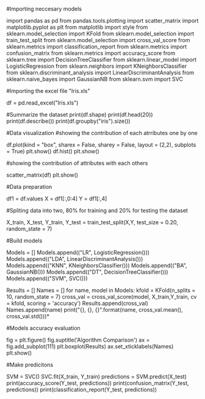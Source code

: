 #Importing neccesary models

import pandas as pd
from pandas.tools.plotting import scatter_matrix
import matplotlib.pyplot as plt
from matplotlib import style
from sklearn.model_selection import KFold
from sklearn.model_selection import train_test_split
from sklearn.model_selection import cross_val_score
from sklearn.metrics import classification_report
from sklearn.metrics import confusion_matrix
from sklearn.metrics import accuracy_score
from sklearn.tree import DecisionTreeClassifier
from sklearn.linear_model import LogisticRegression
from sklearn.neighbors import KNeighborsClassifier
from sklearn.discriminant_analysis import LinearDiscriminantAnalysis
from sklearn.naive_bayes import GaussianNB
from sklearn.svm import SVC

#Importing the excel file "Iris.xls"

df = pd.read_excel("Iris.xls")

#Summarize the dataset
print(df.shape)
print(df.head(20))
print(df.describe())
print(df.groupby("iris").size())

#Data visualization
#showing the contribution of each atrributes one by one

df.plot(kind = "box", sharex = False, sharey = False, layout = (2,2), subplots = True)
plt.show()
df.hist()
plt.show()

#showing the contribution of attributes with each others

scatter_matrix(df)
plt.show()

#Data preparation

df1 = df.values
X = df1[:,0:4]
Y = df1[:,4]

#Spliting data into two, 80% for training and 20% for testing the dataset

X_train, X_test, Y_train, Y_test = train_test_split(X,Y, test_size = 0.20, random_state = 7)

#Build models

Models = []
Models.append(("LR", LogisticRegression()))
Models.append(("LDA", LinearDiscriminantAnalysis()))
Models.append(("KNN", KNeighborsClassifier()))
Models.append(("BA", GaussianNB()))
Models.append(("DT", DecisionTreeClassifier()))
Models.append(("SVM", SVC()))

Results = []
Names = []
for name, model in Models:
    kfold = KFold(n_splits = 10, random_state = 7)
    cross_val = cross_val_score(model, X_train,Y_train, cv = kfold, scoring = 'accuracy')
    Results.append(cross_val)
    Names.append(name)
    print("{}, {}, {}".format(name, cross_val.mean(), cross_val.std()))*
    
#Models accuracy evaluation

fig = plt.figure()
fig.suptitle('Algorithm Comparison')
ax = fig.add_subplot(111)
plt.boxplot(Results)
ax.set_xticklabels(Names)
plt.show()

#Make predicitons

SVM = SVC()
SVC.fit(X_train, Y_train)
predictions = SVM.predict(X_test)
print(accuracy_score(Y_test, predictions))
print(confusion_matrix(Y_test, predictions))
print(classification_report(Y_test, predictions))
